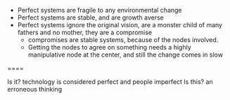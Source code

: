 - Perfect systems are fragile to any environmental change
- Perfect systems are stable, and are growth averse
- Perfect systems ignore the original vision, are a monster child of many fathers and no mother, they are a compromise
	- compromises are stable systems, because of the nodes involved. 
	- Getting the nodes to agree on something needs a highly manipulative node at the center, and still the change comes in slow

====

Is it? technology is considered perfect and people imperfect 
Is this? an erroneous thinking 
